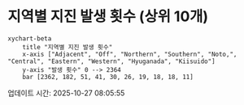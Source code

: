 # 지역별 지진 발생 횟수 (상위 10개)

```mermaid
xychart-beta
    title "지역별 지진 발생 횟수"
    x-axis ["Adjacent", "Off", "Northern", "Southern", "Noto,", "Central", "Eastern", "Western", "Hyuganada", "Kiisuido"]
    y-axis "발생 횟수" 0 --> 2364
    bar [2362, 182, 51, 41, 30, 26, 19, 18, 18, 11]
```

업데이트 시간: 2025-10-27 08:05:55
